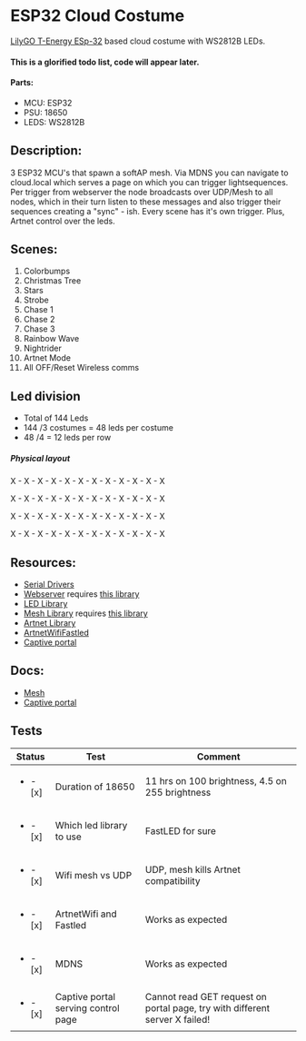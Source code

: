 # ESP32 Cloud Costume
[LilyGO T-Energy ESp-32](http://www.lilygo.cn/prod_view.aspx?TypeId=50033&Id=1170&FId=t3:50033:3) based cloud costume with WS2812B LEDs.

#### This is a glorified todo list, code will appear later.

#### Parts:
- MCU:	ESP32
- PSU:	18650
- LEDS:	WS2812B

## Description:
3 ESP32 MCU's that spawn a softAP mesh. Via MDNS you can navigate to cloud.local which serves a page on which you can trigger lightsequences.
Per trigger from webserver the node broadcasts over UDP/Mesh to all nodes, which in their turn listen to these messages and also trigger their sequences creating a "sync" - ish. Every scene has it's own trigger. Plus, Artnet control over the leds.

## Scenes:
1. Colorbumps  
2. Christmas Tree  
3. Stars  
4. Strobe  
5. Chase 1  
6. Chase 2  
7. Chase 3  
8. Rainbow Wave  
9. Nightrider  
10. Artnet Mode  
11. All OFF/Reset Wireless comms  

## Led division
- Total of 144 Leds
- 144 /3 costumes = 48 leds per costume
- 48 /4 = 12 leds per row

##### Physical layout
X - X - X - X - X - X - X - X - X - X - X - X

X - X - X - X - X - X - X - X - X - X - X - X

X - X - X - X - X - X - X - X - X - X - X - X

X - X - X - X - X - X - X - X - X - X - X - X

## Resources:
- [Serial Drivers](https://github.com/WCHSoftGroup/ch34xser_macos)
- [Webserver](https://github.com/me-no-dev/ESPAsyncWebServer) requires [this library](https://github.com/me-no-dev/AsyncTCP)
- [LED Library](https://github.com/FastLED/FastLED)
- [Mesh Library](https://github.com/gmag11/painlessMesh) requires [this library](https://github.com/me-no-dev/AsyncTCP)
- [Artnet Library](https://github.com/rstephan/ArtnetWifi)
- [ArtnetWifiFastled](https://github.com/rstephan/ArtnetWifi/blob/master/examples/ArtnetWifiFastLED/ArtnetWifiFastLED.ino)
- [Captive portal](https://github.com/espressif/arduino-esp32/blob/master/libraries/DNSServer/examples/CaptivePortal/CaptivePortal.ino)

## Docs:
- [Mesh](https://randomnerdtutorials.com/esp-mesh-esp32-esp8266-painlessmesh/#2)
- [Captive portal](https://iotespresso.com/create-captive-portal-using-esp32/)

## Tests
| Status           | Test | Comment   |
|----------------|---------------|---------------|
| <ul><li>- [x] </li></ul>   | Duration of 18650                    | 11 hrs on 100 brightness, 4.5 on 255 brightness |
| <ul><li>- [x] </li></ul>   | Which led library to use             | FastLED for sure | 
| <ul><li>- [x] </li></ul>   | Wifi mesh vs UDP                     | UDP, mesh kills Artnet compatibility | 
| <ul><li>- [x] </li></ul>   | ArtnetWifi and Fastled               | Works as expected | 
| <ul><li>- [x] </li></ul>   | MDNS                                 | Works as expected | 
| <ul><li>- [x] </li></ul>   | Captive portal serving control page  | Cannot read GET request on portal page, try with different server X failed! | 
